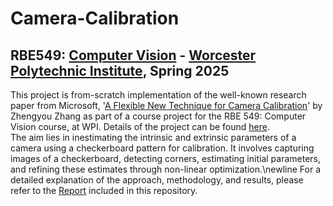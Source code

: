 # Camera-Calibration
## RBE549: [Computer Vision](https://pear.wpi.edu/teaching/rbe549/spring2025.html) - [Worcester Polytechnic Institute](https://www.wpi.edu/), Spring 2025
This project is from-scratch implementation of the well-known research paper from Microsoft, '[A Flexible New Technique for Camera Calibration](https://www.microsoft.com/en-us/research/wp-content/uploads/2016/02/tr98-71.pdf)' by Zhengyou Zhang as part of a course project for the RBE 549: Computer Vision course, at WPI. Details of the project can be found [here](https://rbe549.github.io/spring2025/hw/hw1/).<br> The aim lies in inestimating the intrinsic and extrinsic parameters of a camera using a checkerboard pattern for calibration. It involves capturing images of a checkerboard, detecting corners, estimating initial parameters, and refining these estimates through non-linear optimization.\newline
For a detailed explanation of the approach, methodology, and results, please refer to the [Report](https://github.com/AdiManav2102/Camera_Calibration/blob/master/Report.pdf) included in this repository.
